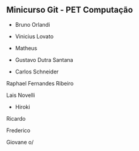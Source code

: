 Minicurso Git - PET Computação
--------------------------------

* Bruno Orlandi
* Vinicius Lovato
* Matheus 




* Gustavo Dutra Santana



* Carlos Schneider


Raphael Fernandes Ribeiro

Lais Novelli

* Hiroki

Ricardo




Frederico










Giovane o/
